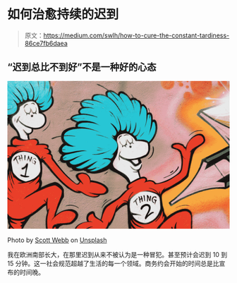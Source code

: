 # 如何治愈持续的迟到

> 原文：<https://medium.com/swlh/how-to-cure-the-constant-tardiness-86ce7fb6daea>

## “迟到总比不到好”不是一种好的心态

![](img/7cd5b470c6f18197b7640ee0cd1a2c7e.png)

Photo by [Scott Webb](https://unsplash.com/photos/KesWZ9GyJ5k?utm_source=unsplash&utm_medium=referral&utm_content=creditCopyText) on [Unsplash](https://unsplash.com/?utm_source=unsplash&utm_medium=referral&utm_content=creditCopyText)

我在欧洲南部长大，在那里迟到从来不被认为是一种冒犯。甚至预计会迟到 10 到 15 分钟。这一社会规范超越了生活的每一个领域。商务约会开始的时间总是比宣布的时间晚。